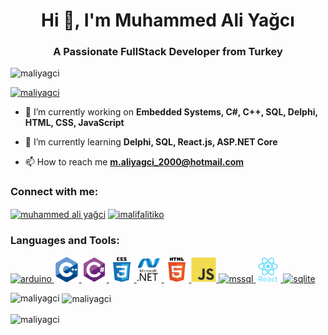 
<h1 align="center">Hi 👋, I'm Muhammed Ali Yağcı</h1>
<h3 align="center">A Passionate FullStack Developer from Turkey</h3>

<p align="left"> <img src="https://komarev.com/ghpvc/?username=maliyagci&label=Profile%20views&color=0e75b6&style=flat" alt="maliyagci" /> </p>

<p align="left"> <a href="https://github.com/ryo-ma/github-profile-trophy"><img src="https://github-profile-trophy.vercel.app/?username=maliyagci" alt="maliyagci" /></a> </p>

- 🔭 I’m currently working on **Embedded Systems, C#, C++, SQL, Delphi, HTML, CSS, JavaScript**

- 🌱 I’m currently learning **Delphi, SQL, React.js, ASP.NET Core**

- 📫 How to reach me **m.aliyagci_2000@hotmail.com**

<h3 align="left">Connect with me:</h3>
<p align="left">
<a href="[https://linkedin.com/in/muhammed ali yağci](https://www.linkedin.com/in/muhammed-ali-ya%C4%9Fci-b1b7261b6/)" target="blank"><img align="center" src="https://raw.githubusercontent.com/rahuldkjain/github-profile-readme-generator/master/src/images/icons/Social/linked-in-alt.svg" alt="muhammed ali yağci" height="30" width="40" /></a>
<a href="https://instagram.com/imalifalitiko" target="blank"><img align="center" src="https://raw.githubusercontent.com/rahuldkjain/github-profile-readme-generator/master/src/images/icons/Social/instagram.svg" alt="imalifalitiko" height="30" width="40" /></a>
</p>

<h3 align="left">Languages and Tools:</h3>
<p align="left"> <a href="https://www.arduino.cc/" target="_blank" rel="noreferrer"> <img src="https://cdn.worldvectorlogo.com/logos/arduino-1.svg" alt="arduino" width="40" height="40"/> </a> <a href="https://www.w3schools.com/cpp/" target="_blank" rel="noreferrer"> <img src="https://raw.githubusercontent.com/devicons/devicon/master/icons/cplusplus/cplusplus-original.svg" alt="cplusplus" width="40" height="40"/> </a> <a href="https://www.w3schools.com/cs/" target="_blank" rel="noreferrer"> <img src="https://raw.githubusercontent.com/devicons/devicon/master/icons/csharp/csharp-original.svg" alt="csharp" width="40" height="40"/> </a> <a href="https://www.w3schools.com/css/" target="_blank" rel="noreferrer"> <img src="https://raw.githubusercontent.com/devicons/devicon/master/icons/css3/css3-original-wordmark.svg" alt="css3" width="40" height="40"/> </a> <a href="https://dotnet.microsoft.com/" target="_blank" rel="noreferrer"> <img src="https://raw.githubusercontent.com/devicons/devicon/master/icons/dot-net/dot-net-original-wordmark.svg" alt="dotnet" width="40" height="40"/> </a> <a href="https://www.w3.org/html/" target="_blank" rel="noreferrer"> <img src="https://raw.githubusercontent.com/devicons/devicon/master/icons/html5/html5-original-wordmark.svg" alt="html5" width="40" height="40"/> </a> <a href="https://developer.mozilla.org/en-US/docs/Web/JavaScript" target="_blank" rel="noreferrer"> <img src="https://raw.githubusercontent.com/devicons/devicon/master/icons/javascript/javascript-original.svg" alt="javascript" width="40" height="40"/> </a> <a href="https://www.microsoft.com/en-us/sql-server" target="_blank" rel="noreferrer"> <img src="https://www.svgrepo.com/show/303229/microsoft-sql-server-logo.svg" alt="mssql" width="40" height="40"/> </a> <a href="https://reactjs.org/" target="_blank" rel="noreferrer"> <img src="https://raw.githubusercontent.com/devicons/devicon/master/icons/react/react-original-wordmark.svg" alt="react" width="40" height="40"/> </a> <a href="https://www.sqlite.org/" target="_blank" rel="noreferrer"> <img src="https://www.vectorlogo.zone/logos/sqlite/sqlite-icon.svg" alt="sqlite" width="40" height="40"/> </a> </p>

<p><img align="left" src="https://github-readme-stats.vercel.app/api/top-langs?username=maliyagci&show_icons=true&locale=en&layout=compact" alt="maliyagci" /></p>

<p>&nbsp;<img align="center" src="https://github-readme-stats.vercel.app/api?username=maliyagci&show_icons=true&locale=en" alt="maliyagci" /></p>

<p><img align="center" src="https://github-readme-streak-stats.herokuapp.com/?user=maliyagci&" alt="maliyagci" /></p>
